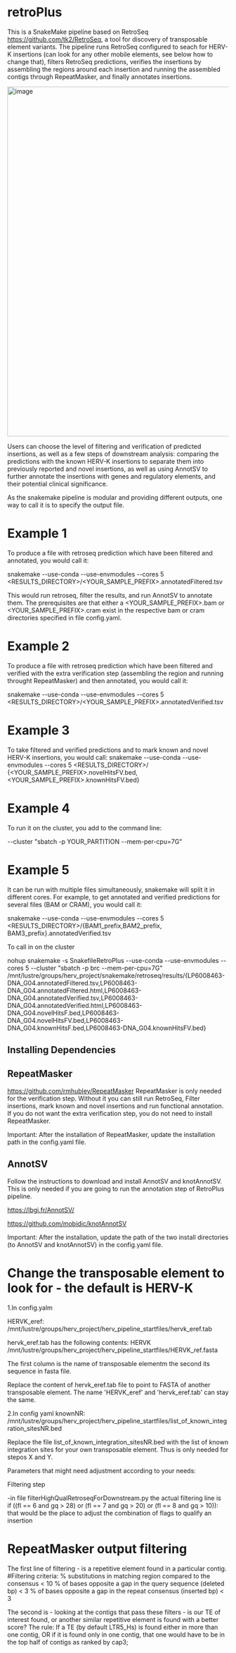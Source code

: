 # retroPlus

This is a SnakeMake pipeline based on RetroSeq https://github.com/tk2/RetroSeq,  a tool for discovery of transposable element variants.
The pipeline runs RetroSeq configured to seach for HERV-K insertions (can look for any other mobile elements, see below how to change that), filters RetroSeq predictions, verifies the insertions by assembling the regions around each insertion and running the assembled contigs through RepeatMasker, and finally annotates insertions.

<img width="794" alt="image" src="https://user-images.githubusercontent.com/51742526/128677961-017e99c9-bdd0-4951-bbc3-e0057a3e1fe1.png">


Users can choose the level of filtering and verification of predicted insertions, as well as a few steps of downstream analysis: comparing the predictions with the known HERV-K insertions to separate them into previously reported and novel insertions, as well as using AnnotSV to further annotate the insertions with genes and regulatory elements, and their potential clinical significance.


As the snakemake pipeline is modular and providing different outputs, one way to call it is to specify the output file.

# Example 1

To produce a file with retroseq prediction which have been filtered and annotated, you would call it:

snakemake --use-conda --use-envmodules --cores 5 <RESULTS_DIRECTORY>/<YOUR_SAMPLE_PREFIX>.annotatedFiltered.tsv

This would run retroseq, filter the results, and run AnnotSV to annotate them. The prerequisites are that either a <YOUR_SAMPLE_PREFIX>.bam or <YOUR_SAMPLE_PREFIX>.cram exist in the respective bam or cram directories specified in file config.yaml.


# Example 2

To produce a file with retroseq prediction which have been filtered and verified with the extra verification step (assembling the region and running throught RepeatMasker) and then annotated, you would call it:

snakemake --use-conda --use-envmodules --cores 5 <RESULTS_DIRECTORY>/<YOUR_SAMPLE_PREFIX>.annotatedVerified.tsv



# Example 3

To take filtered and verified predictions and to mark known and novel HERV-K insertions, you would call:
snakemake --use-conda --use-envmodules --cores 5 <RESULTS_DIRECTORY>/ {<YOUR_SAMPLE_PREFIX>.novelHitsFV.bed,<YOUR_SAMPLE_PREFIX>.knownHitsFV.bed}


# Example 4
To run it on the cluster, you add to the command line:
 
--cluster "sbatch -p YOUR_PARTITION --mem-per-cpu=7G"

# Example 5

It can be run with multiple files simultaneously, snakemake will split it in different cores. For example, to get annotated and verified predictions for several files (BAM or CRAM), you would call it:

snakemake --use-conda --use-envmodules --cores 5 <RESULTS_DIRECTORY>/{BAM1_prefix,BAM2_prefix, BAM3_prefix}.annotatedVerified.tsv

To call in on the cluster

nohup snakemake -s SnakefileRetroPlus --use-conda --use-envmodules --cores 5 --cluster "sbatch -p brc --mem-per-cpu=7G" /mnt/lustre/groups/herv_project/snakemake/retroseq/results/{LP6008463-DNA_G04.annotatedFiltered.tsv,LP6008463-DNA_G04.annotatedFiltered.html,LP6008463-DNA_G04.annotatedVerified.tsv,LP6008463-DNA_G04.annotatedVerified.html,LP6008463-DNA_G04.novelHitsF.bed,LP6008463-DNA_G04.novelHitsFV.bed,LP6008463-DNA_G04.knownHitsF.bed,LP6008463-DNA_G04.knownHitsFV.bed}


## Installing Dependencies

## RepeatMasker
https://github.com/rmhubley/RepeatMasker
RepeatMasker is only needed for the verification step.  Without it you can still run RetroSeq, Filter insertions, mark known and novel insertions and run functional annotation. If you do not want the extra verification step, you do not need to install RepeatMasker.

Important:
After the installation of RepeatMasker, update the installation path in the config.yaml file.

## AnnotSV 
Follow the instructions to download and install AnnotSV and knotAnnotSV.  This is only needed if you are going to run the annotation step of RetroPlus pipeline.  

https://lbgi.fr/AnnotSV/

https://github.com/mobidic/knotAnnotSV

Important:
After the installation, update the path of the two install directories (to AnnotSV and knotAnnotSV) in the config.yaml file.

# Change the transposable element to look for - the default is HERV-K

1.In config.yalm

HERVK_eref: /mnt/lustre/groups/herv_project/herv_pipeline_startfiles/hervk_eref.tab

hervk_eref.tab has the following contents:
HERVK	/mnt/lustre/groups/herv_project/herv_pipeline_startfiles/HERVK_ref.fasta

The first column is the name of transposable elementm the second its sequence in fasta file.

Replace the content of hervk_eref.tab file to point to FASTA of another transposable element. The name 'HERVK_eref' and 'hervk_eref.tab' can stay the same.

2.In config yaml
knownNR: /mnt/lustre/groups/herv_project/herv_pipeline_startfiles/list_of_known_integration_sitesNR.bed

Replace the file list_of_known_integration_sitesNR.bed with the list of known integration sites for your own transposable element. Thus is only needed for stepos X and Y.



Parameters that might need adjustment according to your needs:

Filtering step

-in file filterHighQualRetroseqForDownstream.py
the actual filtering line is   
      if ((fl == 6 and gq > 28) or (fl == 7 and gq > 20) or (fl == 8 and gq > 10)):
 that would be the place to adjust the combination of flags to qualify an insertion 
 
 
 # RepeatMasker output filtering
 
 The first line of filtering - is a repetitive element found in a particular contig.
 #Filtering criteria: 
% substitutions in matching region compared to the consensus < 10
% of bases opposite a gap in the query sequence (deleted bp) < 3
% of bases opposite a gap in the repeat consensus (inserted bp) < 3

The second is - looking at the contigs that pass these filters - is our TE of interest found, or another similar repetitive element is found with a better score?
The rule:
If a TE (by default LTR5_Hs) is found either in more than one contig, OR if it is found only in one contig, that one would have to be in the top half of contigs as ranked by cap3;
 
 
 
